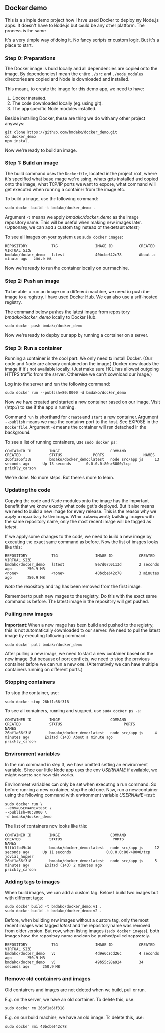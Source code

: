 ## Docker demo

This is a simple demo project how I have used Docker to deploy my Node.js apps. It doesn't have to Node.js but could be any other platform. The process is the same.

It's a very simple way of doing it. No fancy scripts or custom logic. But it's a place to start.


### Step 0: Preparations

The Docker image is build locally and all dependencies are copied onto the image. By dependencies I mean the entire `./src` and `./node_modules` directories are copied and Node is downloaded and installed.

This means, to create the image for this demo app, we need to have:

1. Docker installed.
2. The code downloaded locally (eg. using git).
3. The app specific Node modules installed.


Beside installing Docker, these are thing we do with any other project anyways:

```
git clone https://github.com/bmdako/docker_demo.git
cd docker_demo
npm install
```

Now we're ready to build an image.


### Step 1: Build an image

The build command uses the `Dockerfile`, located in the project root, where it's specified what base image we're using, whats gets installed and copied onto the image, what TCP/IP ports we want to expose, what command will get executed when running a container from the image etc.

To build a image, use the following command:

```
sudo docker build -t bmdako/docker_demo .
```

Argument `-t` means we apply _bmdako/docker_demo_ as the image repository name. This will be useful when making new images later.
(Optionally, we can add a custom tag instead of the default _latest_.)

To see all images on your system use `sudo docker images`:

```
REPOSITORY           TAG                 IMAGE ID            CREATED              VIRTUAL SIZE
bmdako/docker_demo   latest              40bcbe642c78        About a minute ago   250.9 MB
```

Now we're ready to run the container locally on our machine.


### Step 2: Push an image

To be able to run an image on a different machine, we need to push the image to a registry. I have used [Docker Hub](https://hub.docker.com/). We can also use a self-hosted registry.

The command below pushes the latest image from repository _bmdako/docker_demo_ locally to Docker Hub.

```
sudo docker push bmdako/docker_demo
```

Now we're ready to deploy our app by running a container on a server.


### Step 3: Run a container

Running a container is the cool part: We only need to install Docker. (Our code and Node are already contained on the image.)
Docker downloads the image if it's not available locally. (Just make sure HCL has allowed outgoing HTTPS traffic from the server. Otherwise we can't download our image.)

Log into the server and run the following command:

```
sudo docker run --publish=80:8000 -d bmdako/docker_demo
```

Now we have created and started a new container based on our image. 
Visit (http:<server>/) to see if the app is running.

Command `run` is shorthand for `create` and `start` a new container.
Argument `--publish` means we map the container port to the host. See EXPOSE in the `Dockerfile`.
Argument `-d` means the container will run detached in the background.

To see a list of running containers, use `sudo docker ps`:

```
CONTAINER ID        IMAGE                       COMMAND             CREATED             STATUS              PORTS                  NAMES
26bf1a66f318        bmdako/docker_demo:latest   node src/app.js     13 seconds ago      Up 13 seconds       0.0.0.0:80->8000/tcp   prickly_carson
```

We're done. No more steps. But there's more to learn.


### Updating the code

Copying the code and Node modules onto the image has the important benefit that we know exactly what code get's deployed.
But it also means we need to build a new image for every release. This is the reason why we apply a repository to the image: When subsequently building images with the same repository name, only the most recent image will be tagged as _latest_.

If we apply some changes to the code, we need to build a new image by executing the exact same command as before.
Now the list of images looks like this:

```
REPOSITORY           TAG                 IMAGE ID            CREATED             VIRTUAL SIZE
bmdako/docker_demo   latest              8e7d0730113d        2 seconds ago       250.9 MB
<none>               <none>              40bcbe642c78        3 minutes ago       250.9 MB
```

*Note* the repository and tag has been removed from the first image.

Remember to push new images to the registry. Do this with the exact same command as before. The latest image in the repository will get pushed.


### Pulling new images

**Important**: When a new image has been build and pushed to the registry, this is not automatically downloaded to our server.
We need to pull the latest image by executing following command:

```
sudo docker pull bmdako/docker_demo
```

After pulling a new image, we need to start a new container based on the new image.
But because of port conflicts, we need to stop the previous container before we can run a new one. (Alternatively we can have multiple containers running on different ports.)


### Stopping containers

To stop the container, use:

```
sudo docker stop 26bf1a66f318
```

To see all containers, running and stopped, use `sudo docker ps -a`:

```
CONTAINER ID        IMAGE                       COMMAND             CREATED             STATUS                            PORTS               NAMES
26bf1a66f318        bmdako/docker_demo:latest   node src/app.js     4 minutes ago       Exited (143) About a minute ago                       prickly_carson  
```


### Environment variables

In the run command in step 3, we have omitted setting an environment variable.
Since our little Node app uses the env _USERNAME_ if available, we might want to see how this works.

Environment variables can only be set when executing a run command. So before running a new container, stop the old one.
Now, run a new container using the following command with environment variable _USERNAME=test_:

```
sudo docker run \
--env=USERNAME=test \
--publish=80:8000 \
-d bmdako/docker_demo
```

The list of containers now looks like this:

```
CONTAINER ID        IMAGE                       COMMAND             CREATED             STATUS                       PORTS                  NAMES
5ffb1fbd9c3d        bmdako/docker_demo:latest   node src/app.js     12 seconds ago      Up 11 seconds                0.0.0.0:80->8000/tcp   jovial_hopper       
26bf1a66f318        bmdako/docker_demo:latest   node src/app.js     5 minutes ago       Exited (143) 2 minutes ago                          prickly_carson  
```


### Adding tags to images

When build images, we can add a custom tag. Below I build two images but with different tags:

```
sudo docker build -t bmdako/docker_demo:v1 .
sudo docker build -t bmdako/docker_demo:v2 .
```

Before, when building new images without a custom tag, only the most recent images was tagged _latest_ and the repository name was removed from older version.
But now, when listing images (`sudo docker images`), both images have the repository name and can be pushed/pulled separately.

```
REPOSITORY           TAG                 IMAGE ID            CREATED             VIRTUAL SIZE
bmdako/docker_demo   v2                  4d9e6c8cd26c        4 seconds ago       250.9 MB
bmdako/docker_demo   v1                  49b55c28a924        34 seconds ago      250.9 MB
```


### Remove old containers and images

Old containers and images are not deleted when we build, pull or run.

E.g. on the server, we have an old container. To delete this, use:

```
sudo docker rm 26bf1a66f318
```

E.g. on our build machine, we have an old image. To delete this, use:

```
sudo docker rmi 40bcbe642c78
```
